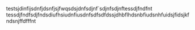 testsjdinfijsdnfjdsnfjsjfwqsdsjdnfsdjnf`sdjnfsdjnftessdjfndfnt
tessdjfndfsdjfndsdiufhsiudnfiusdnfsdfsdfdssjdhbflhdsnbfiudsnhfuidsjfidsjkfndsnjffdfffnt
